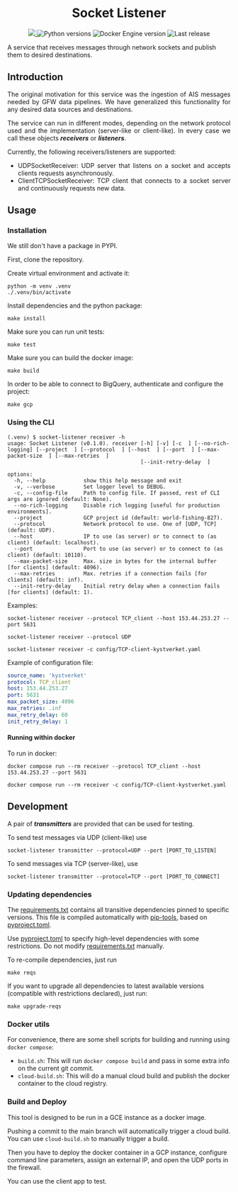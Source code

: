 <h1 align="center" style="border-bottom: none;"> Socket Listener </h1>

<p align="center">
  <a href="https://codecov.io/gh/GlobalFishingWatch/ais-listener" > 
    <img src="https://codecov.io/gh/GlobalFishingWatch/ais-listener/branch/dev/graph/badge.svg?token=VrsRdRuei9"/> 
  </a>
  <a>
    <img alt="Python versions" src="https://img.shields.io/badge/python-3.9%20%7C%203.10%20%7C%203.11%20%7C%203.12-blue">
  </a>
  <a>
    <img alt="Docker Engine version" src="https://img.shields.io/badge/DockerEngine-v27-yellow">
  </a>
  <a>
    <img alt="Last release" src="https://img.shields.io/github/v/release/GlobalFishingWatch/ais-listener">
  </a>
</p>

A service that receives messages through network sockets and publish them to desired destinations.

[pip-tools]: https://pip-tools.readthedocs.io/en/stable/
[pyproject.toml]: pyproject.toml
[requirements.txt]: requirements.txt
[sample/sources.yaml]: sample/sources.yaml
[sample/nmea.txt]: sample/nmea.txt

## Introduction

<div align="justify">

The original motivation for this service
was the ingestion of AIS messages needed by GFW data pipelines.
We have generalized this functionality for any desired data sources and destinations.

The service can run in different modes,
depending on the network protocol used
and the implementation (server-like or client-like).
In every case we call these objects **_receivers_** or **_listeners_**.

Currently, the following receivers/listeners are supported:
- UDPSocketReceiver: UDP server that listens on a socket and accepts clients requests asynchronously.
- ClientTCPSocketReceiver: TCP client that connects to a socket server and continuously requests new data.

</div>

## Usage

### Installation

We still don't have a package in PYPI.

First, clone the repository.

Create virtual environment and activate it:
```shell
python -m venv .venv
./.venv/bin/activate
```
Install dependencies and the python package:
```shell
make install
```
Make sure you can run unit tests:
```shell
make test
```
Make sure you can build the docker image:
```shell
make build
```
In order to be able to connect to BigQuery, authenticate and configure the project:
```shell
make gcp
```

### Using the CLI

```shell
(.venv) $ socket-listener receiver -h
usage: Socket Listener (v0.1.0). receiver [-h] [-v] [-c  ] [--no-rich-logging] [--project  ] [--protocol  ] [--host  ] [--port  ] [--max-packet-size  ] [--max-retries  ]
                                          [--init-retry-delay  ]

options:
  -h, --help            show this help message and exit
  -v, --verbose         Set logger level to DEBUG.
  -c, --config-file     Path to config file. If passed, rest of CLI args are ignored (default: None).
  --no-rich-logging     Disable rich logging [useful for production environments].
  --project             GCP project id (default: world-fishing-827).
  --protocol            Network protocol to use. One of [UDP, TCP] (default: UDP).
  --host                IP to use (as server) or to connect to (as client) (default: localhost).
  --port                Port to use (as server) or to connect to (as client) (default: 10110).
  --max-packet-size     Max. size in bytes for the internal buffer [for clients] (default: 4096).
  --max-retries         Max. retries if a connection fails [for clients] (default: inf).
  --init-retry-delay    Initial retry delay when a connection fails [for clients] (default: 1).
```

Examples:
```shell
socket-listener receiver --protocol TCP_client --host 153.44.253.27 --port 5631
```

```shell
socket-listener receiver --protocol UDP
```

```shell
socket-listener receiver -c config/TCP-client-kystverket.yaml
```

Example of configuration file:
```yaml
source_name: 'kystverket'
protocol: TCP_client
host: 153.44.253.27
port: 5631
max_packet_size: 4096
max_retries: .inf
max_retry_delay: 60
init_retry_delay: 1
```

#### Running within docker

To run in docker:
```shell
docker compose run --rm receiver --protocol TCP_client --host 153.44.253.27 --port 5631
```

```shell
docker compose run --rm receiver -c config/TCP-client-kystverket.yaml
```

## Development

A pair of _**transmitters**_ are provided that can be used for testing.

To send test messages via UDP (client-like) use
```shell
socket-listener transmitter --protocol=UDP --port [PORT_TO_LISTEN]
```

To send messages via TCP (server-like), use
```shell
socket-listener transmitter --protocol=TCP --port [PORT_TO_CONNECT]
```

### Updating dependencies

The [requirements.txt] contains all transitive dependencies pinned to specific versions.
This file is compiled automatically with [pip-tools], based on [pyproject.toml].

Use [pyproject.toml] to specify high-level dependencies with some restrictions.
Do not modify [requirements.txt] manually.

To re-compile dependencies, just run
```shell
make reqs
```

If you want to upgrade all dependencies to latest available versions
(compatible with restrictions declared), just run:
```shell
make upgrade-reqs
```

### Docker utils

For convenience, there are some shell scripts for building and running using `docker compose`:
+ `build.sh`: This will run `docker compose build` and pass in some extra info on the current git commit.
+ `cloud-build.sh`: This will do a manual cloud build and publish the docker container to the cloud registry.

### Build and Deploy

This tool is designed to be run in a GCE instance as a docker image.   

Pushing a commit to the main branch will automatically trigger a cloud build. 
You can use `cloud-build.sh` to manually trigger a build. 

Then you have to deploy the docker container in a GCP instance,
configure command line parameters,
assign an external IP, 
and open the UDP ports in the firewall.  

You can use the client app to test.